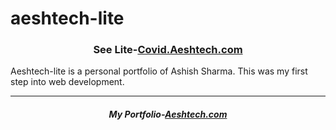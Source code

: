 # aeshtech-lite
<h3 align="center">See Lite-<a href="http://covid.aeshtech.com/" title="Covid !9 India Tracker">Covid.Aeshtech.com</a></h3>
Aeshtech-lite is a personal portfolio of Ashish Sharma. This was my first step into web development.
<hr>
<h5 align="center">My Portfolio-<a href="https://aeshtech.com">Aeshtech.com</a></h5>

